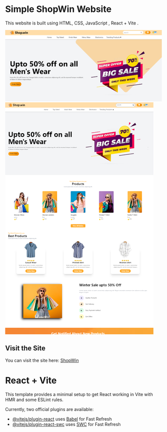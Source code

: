 
# Simple ShopWin Website

This website is built using HTML, CSS, JavaScript , React + Vite .

![Technologies Used: HTML/ TailwindCSS / JS / React + Vite](ShopWin1.png)
![Technologies Used: HTML/ TailwindCSS / JS / React + Vite](ShopWin.png)

## Visit the Site

You can visit the site here: [ShopWin](https://web-site-shopwin.vercel.app/)




# React + Vite

This template provides a minimal setup to get React working in Vite with HMR and some ESLint rules.

Currently, two official plugins are available:

- [@vitejs/plugin-react](https://github.com/vitejs/vite-plugin-react/blob/main/packages/plugin-react/README.md) uses [Babel](https://babeljs.io/) for Fast Refresh
- [@vitejs/plugin-react-swc](https://github.com/vitejs/vite-plugin-react-swc) uses [SWC](https://swc.rs/) for Fast Refresh
